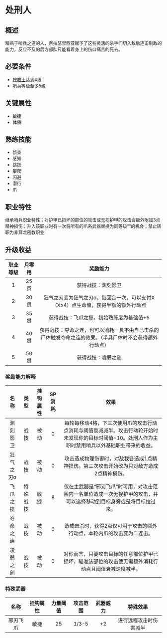 # 处刑人

## 概述

精熟于哨兵之道的人，奈拉瑟里西亚赋予了这些灵活的杀手们切入敌后连击制敌的能力，反应不及的后方部队只能看着身上的伤口痛苦的死去。

## 必要条件

* <a href="../grimnarchclergy" target="_blank">狞教士</a>达到4级
* <a href="../../../basicJob/Sentinel" target="_blank">哨兵</a>等级至少5级

## 关键属性

* 敏捷
* 体质

## 熟练技能

* 侦查
* 感知
* 跳跃
* 攀爬
* 闪避
* 潜行
* 爪

## 职业特性

继承哨兵职业特性；对护甲已损坏的部位的攻击或无视护甲的攻击会额外附加3点精神损伤；升入该职业时有一次将所有的爪系武器替换为同等级“”的机会；禁止转职为非拜龙密教职业

## 升级收益

职业等级|月零用|奖励能力
:--:|:--:|:--:
1|25贯|获得战技：渊刻影卫
2|30贯|狂气之刃变为狂气之刃σ，每回合一次，可以支付X（X≤4）点生命值，获得半额的额外行动点
3|35贯|获得战技：飞爪之揽，初始熟练度为基础值+5
4|40贯|获得战技：夺命之连，也可以消耗一具不由自己击杀的尸体触发夺命之连的效果。（半具尸体时不会获得额外行动点）
5|50贯|获得战技：凌弱之剜

### 奖励能力解释

名称|类型|挂钩属性|SP消耗|效果
:--:|:--:|:--:|:--:|:--:
渊刻影卫|战技|被动|0|每轮每移动4格，下三次使用爪的攻击行动点消耗与阈值衰减减半。攻击行动轮开始时未发现你的目标时阈值+10。处刑人作为主职时禁用哨兵以外基础职业带来的收益。
狂气之刃σ|战技|被动|0|攻击造成物理伤害时，对敌我各造成1点精神损伤。第三次攻击开始改为只对敌方造成2点精神损伤。
飞爪之揽|特殊战技|敏捷|8|仅在主武器是“邪刃飞爪”时可用，对攻击范围内一名单位造成一次无视护甲的攻击，并可以选择移动到目标身旁或是将目标拉过来。
夺命之连|战技|被动|0|造成击杀时，获得2点仅可用于攻击的额外行动点，本轮内爪的攻击变为二连击。
凌弱之剜|战技|被动|0|对你而言，只要攻击目标的任意部位护甲已损坏，瞄准该部位的攻击便无需额外消耗行动点且阈值衰减速度减半。

### 特殊武器

名称|挂钩属性|力量阈值|攻击范围|武器威力|特殊效果
:--:|:--:|:--:|:--:|:--:|:--:
邪刃飞爪|敏捷|25|1/3-5|+2|进行远程攻击时伤害减半